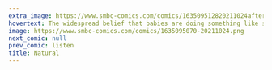 ```yaml
---
extra_image: https://www.smbc-comics.com/comics/163509512820211024after.png
hovertext: The widespread belief that babies are doing something like science may explain all the reproducibility problems.
image: https://www.smbc-comics.com/comics/1635095070-20211024.png
next_comic: null
prev_comic: listen
title: Natural
---
```


